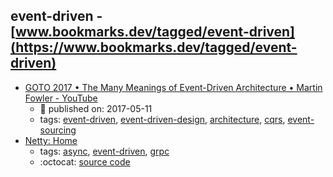 event-driven - [www.bookmarks.dev/tagged/event-driven](https://www.bookmarks.dev/tagged/event-driven)
---
* [GOTO 2017 • The Many Meanings of Event-Driven Architecture • Martin Fowler - YouTube](https://www.youtube.com/watch?v=STKCRSUsyP0)
    * :calendar: published on: 2017-05-11
    * tags: [event-driven](../tagged/event-driven.md), [event-driven-design](../tagged/event-driven-design.md), [architecture](../tagged/architecture.md), [cqrs](../tagged/cqrs.md), [event-sourcing](../tagged/event-sourcing.md)
* [Netty: Home](https://netty.io/)
    * tags: [async](../tagged/async.md), [event-driven](../tagged/event-driven.md), [grpc](../tagged/grpc.md)
    * :octocat: [source code](https://github.com/netty/netty)
